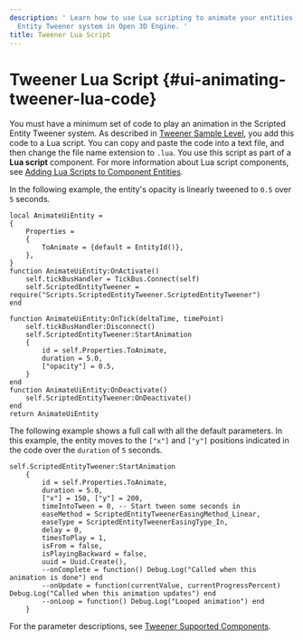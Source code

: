 ```yaml
---
description: ' Learn how to use Lua scripting to animate your entities with the Scripted
  Entity Tweener system in Open 3D Engine. '
title: Tweener Lua Script
---
```

# Tweener Lua Script {#ui-animating-tweener-lua-code}

You must have a minimum set of code to play an animation in the Scripted Entity Tweener system\. As described in [Tweener Sample Level](/docs/user-guide/features/user-interface/animating/tweener-sample.md), you add this code to a Lua script\. You can copy and paste the code into a text file, and then change the file name extension to `.lua`\. You use this script as part of a **Lua script** component\. For more information about Lua script components, see [Adding Lua Scripts to Component Entities](/docs/user-guide/editor/add-lua-script.md)\.

In the following example, the entity's opacity is linearly tweened to `0.5` over `5` seconds\.

```
local AnimateUiEntity =
{
	Properties =
	{
		ToAnimate = {default = EntityId()},
	},
}
function AnimateUiEntity:OnActivate()
	self.tickBusHandler = TickBus.Connect(self)
	self.ScriptedEntityTweener = require("Scripts.ScriptedEntityTweener.ScriptedEntityTweener")
end

function AnimateUiEntity:OnTick(deltaTime, timePoint)
	self.tickBusHandler:Disconnect()
	self.ScriptedEntityTweener:StartAnimation
	{
		id = self.Properties.ToAnimate,
		duration = 5.0,
		["opacity"] = 0.5,
	}
end
function AnimateUiEntity:OnDeactivate()
	self.ScriptedEntityTweener:OnDeactivate()
end
return AnimateUiEntity
```

The following example shows a full call with all the default parameters\. In this example, the entity moves to the `["x"]` and `["y"]` positions indicated in the code over the `duration` of `5` seconds\.

```
self.ScriptedEntityTweener:StartAnimation
	{
		id = self.Properties.ToAnimate,
		duration = 5.0,
		["x"] = 150, ["y"] = 200,
		timeIntoTween = 0, -- Start tween some seconds in
		easeMethod = ScriptedEntityTweenerEasingMethod_Linear,
		easeType = ScriptedEntityTweenerEasingType_In,
		delay = 0,
		timesToPlay = 1,
		isFrom = false,
		isPlayingBackward = false,
		uuid = Uuid.Create(),
		--onComplete = function() Debug.Log("Called when this animation is done") end
		--onUpdate = function(currentValue, currentProgressPercent) Debug.Log("Called when this animation updates") end
		--onLoop = function() Debug.Log("Looped animation") end
	}
```

For the parameter descriptions, see [Tweener Supported Components](/docs/user-guide/features/user-interface/animating/tweener-components.md)\.